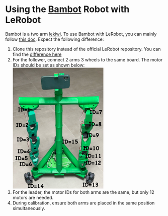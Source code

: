 # Using the [Bambot](https://github.com/timqian/bambot) Robot with LeRobot

Bambot is a two arm [lekiwi](./examples/11_use_lekiwi.md). To use Bambot with LeRobot, you can mainly follow [this doc](./examples/11_use_lekiwi.md). Expect the following difference:

1. Clone this repository instead of the official LeRobot repository. You can find the [difference here](https://github.com/huggingface/lerobot/commit/52fba4e85fa29e29cdd83a64ac15791e710f792a)
2. For the follower, connect 2 arms 3 wheels to the same board. The motor IDs should be set as shown below:
    <img src="./media/bambot/motor_ids.jpg" alt="Motor IDs for Bambot" title="Motor IDs for Bambot" width="60%">
3. For the leader, the motor IDs for both arms are the same, but only 12 motors are needed.
4. During calibration, ensure both arms are placed in the same position simultaneously.


